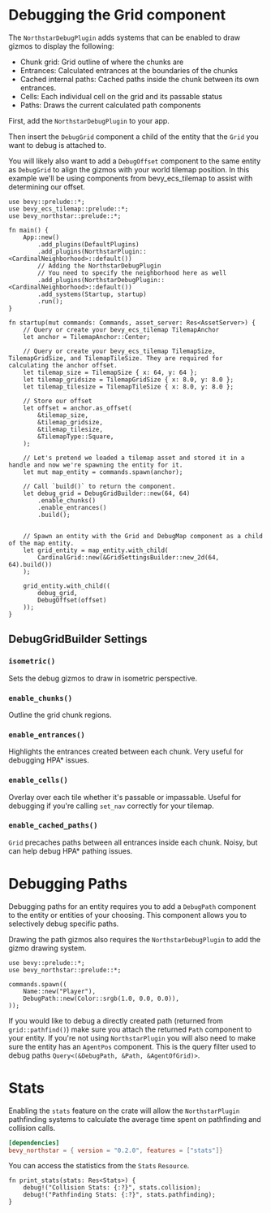 # Debugging the Grid component

The `NorthstarDebugPlugin` adds systems that can be enabled to draw gizmos to display the following:

* Chunk grid: Grid outline of where the chunks are
* Entrances: Calculated entrances at the boundaries of the chunks
* Cached internal paths: Cached paths inside the chunk between its own entrances.
* Cells: Each individual cell on the grid and its passable status
* Paths: Draws the current calculated path components

First, add the `NorthstarDebugPlugin` to your app.

Then insert the `DebugGrid` component a child of the entity that the `Grid` you want to debug is attached to. 

You will likely also want to add a `DebugOffset` component to the same entity as `DebugGrid` to align the gizmos with your world tilemap position. In this example we'll be using components from bevy_ecs_tilemap to assist with determining our offset.



```rust,no_run
use bevy::prelude::*;
use bevy_ecs_tilemap::prelude::*;
use bevy_northstar::prelude::*;

fn main() {
    App::new()
        .add_plugins(DefaultPlugins)
        .add_plugins(NorthstarPlugin::<CardinalNeighborhood>::default())
        // Adding the NorthstarDebugPlugin
        // You need to specify the neighborhood here as well
        .add_plugins(NorthstarDebugPlugin::<CardinalNeighborhood>::default())
        .add_systems(Startup, startup)
        .run();
}

fn startup(mut commands: Commands, asset_server: Res<AssetServer>) {
    // Query or create your bevy_ecs_tilemap TilemapAnchor
    let anchor = TilemapAnchor::Center;

    // Query or create your bevy_ecs_tilemap TilemapSize, TilemapGridSize, and TilemapTileSize. They are required for calculating the anchor offset.
    let tilemap_size = TilemapSize { x: 64, y: 64 };
    let tilemap_gridsize = TilemapGridSize { x: 8.0, y: 8.0 };
    let tilemap_tilesize = TilemapTileSize { x: 8.0, y: 8.0 };

    // Store our offset
    let offset = anchor.as_offset(
        &tilemap_size,
        &tilemap_gridsize,
        &tilemap_tilesize,
        &TilemapType::Square,
    );

    // Let's pretend we loaded a tilemap asset and stored it in a handle and now we're spawning the entity for it.
    let mut map_entity = commands.spawn(anchor);

    // Call `build()` to return the component.
    let debug_grid = DebugGridBuilder::new(64, 64)
        .enable_chunks()
        .enable_entrances()
        .build();


    // Spawn an entity with the Grid and DebugMap component as a child of the map entity.
    let grid_entity = map_entity.with_child(
        CardinalGrid::new(&GridSettingsBuilder::new_2d(64, 64).build())
    );

    grid_entity.with_child((
        debug_grid,
        DebugOffset(offset)
    ));
}
```

## DebugGridBuilder Settings

### `isometric()`

Sets the debug gizmos to draw in isometric perspective.

### `enable_chunks()`

Outline the grid chunk regions.

### `enable_entrances()`

Highlights the entrances created between each chunk. Very useful for debugging HPA* issues.

### `enable_cells()`

Overlay over each tile whether it's passable or impassable. Useful for debugging if you're calling `set_nav` correctly for your tilemap. 

### `enable_cached_paths()`

`Grid` precaches paths between all entrances inside each chunk. Noisy, but can help debug HPA* pathing issues.

# Debugging Paths

Debugging paths for an entity requires you to add a `DebugPath` component to the entity or entities of your choosing. This component allows you to selectively debug specific paths.

Drawing the path gizmos also requires the `NorthstarDebugPlugin` to add the gizmo drawing system.

```rust,no_run
use bevy::prelude::*;
use bevy_northstar::prelude::*;

commands.spawn((
    Name::new("Player"),
    DebugPath::new(Color::srgb(1.0, 0.0, 0.0)),
));
```

If you would like to debug a directly created path (returned from `grid::pathfind()`) make sure you attach the returned `Path` component to your entity. If you're not using `NorthstarPlugin` you will also need to make sure the entity has an `AgentPos` component. This is the query filter used to debug paths `Query<(&DebugPath, &Path, &AgentOfGrid)>`.

# Stats
Enabling the `stats` feature on the crate will allow the `NorthstarPlugin` pathfinding systems to calculate the average time spent on pathfinding and collision calls.

```toml
[dependencies]
bevy_northstar = { version = "0.2.0", features = ["stats"]}
```

You can access the statistics from the `Stats` `Resource`.

```rust,no_run
fn print_stats(stats: Res<Stats>) {
    debug!("Collision Stats: {:?}", stats.collision);
    debug!("Pathfinding Stats: {:?}", stats.pathfinding);
}
```